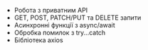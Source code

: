 - Робота з приватним API  
- GET, POST, PATCH/PUT та DELETE запити  
- Асинхронні функції з async/await  
- Обробка помилок з try...catch  
- Бібліотека axios